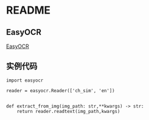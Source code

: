 # README

## EasyOCR

[EasyOCR](https://github.com/JaidedAI/EasyOCR)


## 实例代码

```shell
import easyocr

reader = easyocr.Reader(['ch_sim', 'en'])


def extract_from_img(img_path: str,**kwargs) -> str:
    return reader.readtext(img_path,kwargs)

```
